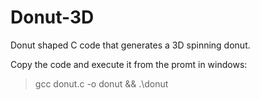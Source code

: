 # Donut-3D
Donut shaped C code that generates a 3D spinning donut.

Copy the code and execute it from the promt in windows:
>gcc donut.c -o donut && .\donut

